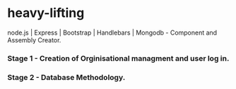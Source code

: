 # heavy-lifting
node.js | Express | Bootstrap | Handlebars | Mongodb   -  Component and Assembly Creator.

<h3>Stage 1 - Creation of Orginisational managment and user log in.</h3>

<h3>Stage 2 - Database Methodology.</h3>